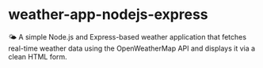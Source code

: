 # weather-app-nodejs-express
🌤️ A simple Node.js and Express-based weather application that fetches real-time weather data using the OpenWeatherMap API and displays it via a clean HTML form.
